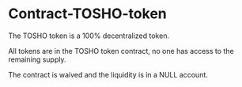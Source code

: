 # Contract-TOSHO-token

<p>The TOSHO token is a 100% decentralized token.</p>
<p>All tokens are in the TOSHO token contract, no one has access to the remaining supply.</p>
<p>The contract is waived and the liquidity is in a NULL account.</p>
